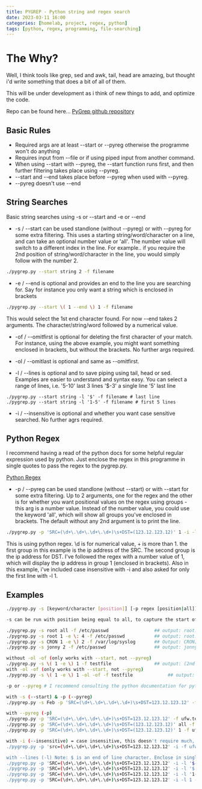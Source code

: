 ```yaml
---
title: PYGREP - Python string and regex search
date: 2023-03-11 16:00
categories: [homelab, project, regex, python]
tags: [python, regex, programming, file-searching]
---
```


# The Why?

Well, I think tools like grep, sed and awk, tail, head are amazing, but thought i'd write something that does a bit of all of them. 

This will be under development as i think of new things to add, and optimize the code.

Repo can be found here...
[PyGrep github repository](https://github.com/jonnypeace/pygrep)

## Basic Rules

* Required args are at least \--start or \--pyreg otherwise the programme won't do anything
* Requires input from \--file or if using piped input from another command.
* When using \--start with \--pyreg, the \--start function runs first, and then further filtering takes place using \--pyreg.
* \--start and \--end takes place before \--pyreg when used with \--pyreg.
* \--pyreg doesn't use \--end

## String Searches

Basic string searches using -s or \--start and -e or \--end
* -s / \--start can be used standlone (without \--pyreg) or with \--pyreg for some extra filtering. This uses a starting string/word/character on a line, and can take an optional number value or 'all'. The number value will switch to a different index in the line. For example.. if you require the 2nd position of string/word/character in the line, you would simply follow with the number 2. 

```bash
./pygrep.py --start string 2 -f filename
```

* -e / \--end is optional and provides an end to the line you are searching for. Say for instance you only want a string which is enclosed in brackets 

```bash
./pygrep.py --start \( 1 --end \) 1 -f filename
```

 This would select the 1st end character found. For now \--end takes 2 arguments. The character/string/word followed by a numerical value.

* -of / \--omitfirst is optional for deleting the first character of your match. For instance, using the above example, you might want something enclosed in brackets, but without the brackets. No further args required.

* -ol / \--omitlast is optional and same as \--omitfirst.

* -l / \--lines is optional and to save piping using tail, head or sed. Examples are easier to understand and syntax easy. You can select a range of lines, i.e. '5-10' last 3 lines '$-3' a single line '5' last line
```
./pygrep.py --start string -l '$' -f filename # last line
./pygrep.py --start string -l '1-5' -f filename # first 5 lines
```
* -i / \--insensitive is optional and whether you want case sensitive searched. No further agrs required.

## Python Regex

I recommend having a read of the python docs for some helpful regular expression used by python. Just enclose the regex in this programme in single quotes to pass the regex to the pygrep.py.

[Python Regex](https://docs.python.org/3/library/re.html)

* -p / \--pyreg can be used standlone (without \--start) or with \--start for some extra filtering. Up to 2 arguments, one for the regex and the other is for whether you want positional values on the regex using groups - this arg is a number value. Instead of the number value, you could use the keyword 'all', which will show all groups you've enclosed in brackets. The default without any 2nd argument is to print the line.

```bash
./pygrep.py -p 'SRC=(\d+\.\d+\.\d+\.\d+)\s+DST=(123.12.123.12)' 1 -i -l 1 -f ufw.test
```
This is using python regex. \d is for numerical value, + is more than 1.
the first group in this example is the ip address of the SRC. The second 
group is the ip address for DST. I've followed the regex with a number 
value of 1, which will display the ip address in group 1 (enclosed in 
brackets). Also in this example, i've included case insensitive with -i 
and also asked for only the first line with -l 1.


## Examples

 ```bash
./pygrep.py -s [keyword/character [position]] [-p regex [position|all]] [-e keyword/character position] [-i] [-l int|$|$-int|int-int] [-of] [-ol] [-f /path/to/file]

 -s can be run with position being equal to all, to capture the start of the line, this is default if no position provided
 
 ./pygrep.py -s root all -f /etc/passwd                 ## output: root:x:0:0::/root:/bin/bash
 ./pygrep.py -s root 1 -e \: 4 -f /etc/passwd           ## output: root:x:0:0:
 ./pygrep.py -s CRON 1 -e \) 2 -f /var/log/syslog       ## Output: CRON[108490]: (root) CMD (command -v debian-sa1 > /dev/null && debian-sa1 1 1)
 ./pygrep.py -s jonny 2 -f /etc/passwd                  ## output: jonny:/bin/bash

 without -ol -of (only works with --start, not --pyreg)
 ./pygrep.py -s \( 1 -e \) 1 -f testfile                ## output: (2nd line, 1st bracket)
 with -ol -of (only works with --start, not --pyreg)
 ./pygrep.py -s \( 1 -e \) 1 -ol -of -f testfile             ## output: 2nd line, 1st bracket

-p or --pyreg # I recommend consulting the python documentation for python regex using re.
 
 with -s (--start) & -p (--pyreg)
 ./pygrep.py -s Feb -p 'SRC=(\d+\.\d+\.\d+\.\d+)\s+DST=123.12.123.12' -f ufw.test

 with --pyreg (-p)
./pygrep.py -p 'SRC=(\d+\.\d+\.\d+\.\d+)\s+DST=123.12.123.12' -f ufw.test
./pygrep.py -p 'SRC=(\d+\.\d+\.\d+\.\d+)\s+DST=(123.12.123.12)' all -f ufw.test =>  because SRC and DST are in 2 groups using (), all will show both groups
./pygrep.py -p 'SRC=(\d+\.\d+\.\d+\.\d+)\s+DST=(123.12.123.12)' 1 -f ufw.test => This will show the SRC ip enclosed () as the first group

with -i (--insensitive) = case insensitive, this doesn't require much, just needs to be included if required. Works with --start and --pyreg
./pygrep.py -p 'src=(\d+\.\d+\.\d+\.\d+)\s+DST=123.12.123.12' -i -f ufw.test

with --lines (-l) Note: $ is an end of line character. Enclose in single quotes ''
./pygrep.py -p 'SRC=(\d+\.\d+\.\d+\.\d+)\s+DST=123.12.123.12' -i -l '$-4' -f ufw.test => last 4 lines
./pygrep.py -p 'SRC=(\d+\.\d+\.\d+\.\d+)\s+DST=123.12.123.12' -i -l '$' -f ufw.test => last line
./pygrep.py -p 'SRC=(\d+\.\d+\.\d+\.\d+)\s+DST=123.12.123.12' -i -l '1-4' -f ufw.test => lines 1-4
./pygrep.py -p 'SRC=(\d+\.\d+\.\d+\.\d+)\s+DST=123.12.123.12' -i -l 1 -f ufw.test => first line
```